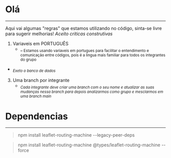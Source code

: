 # Olá
---
Aqui vai algumas "regras" que estamos utilizando no código, sinta-se livre para sugerir melhorias!
*_Aceito criticas construtivas_*
  1. Variaveis em PORTUGUÊS
     * _<sub>
Estamos usando variaveis em portugues para facilitar o entendimento e comunicação entre códigos, pois é a lingua mais familiar para todos os integrantes do grupo

   * _<sub>
Exeto o banco de dados
</sub>_

  3. Uma branch por integrante
     * _<sub>
Cada integrante deve criar uma branch com o seu nome e atualizar as suas mudanças nessa branch para depois analizarmos como grupo e mesclarmos em uma branch main
</sub>_ 

# Dependencias
---
   >npm install leaflet-routing-machine --legacy-peer-deps
   
   >npm install leaflet-routing-machine @types/leaflet-routing-machine --force
